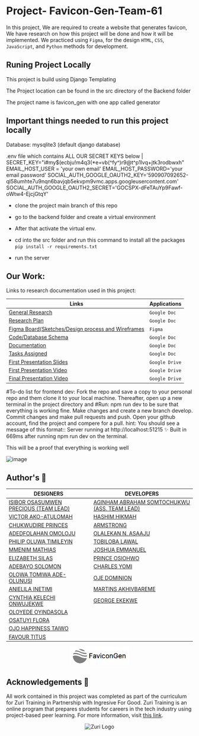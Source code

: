 # Project- Favicon-Gen-Team-61

In this project, We are required to create a website that generates favicon, We have research on how this project will be done and how it will be implemented. We practiced using `Figma`, for the design  `HTML`, `CSS`, `JavaScript`, and `Python` methods for development.


## Runing Project Locally

This project is build using Django Templating

The Project location can be found in the src directory of the Backend folder

The project name is favicon_gen with one app called generator


## Important things needed to run this project locally

Database: mysqlite3 (default django database)

.env file which contains ALL OUR SECRET KEYS below | 
SECRET_KEY="i#my$(ecbju!m4q3(*e=vb(^fy^)r9@t^p1lvq+jtk3rodbwxh"
EMAIL_HOST_USER = 'your own email'
EMAIL_HOST_PASSWORD='your email password'
SOCIAL_AUTH_GOOGLE_OAUTH2_KEY='590907092652-ql58umhte7u9nqn6bavjqb5ekvpm9vmc.apps.googleusercontent.com'
SOCIAL_AUTH_GOOGLE_OAUTH2_SECRET='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'



 - clone the project main branch of this repo
 - go to the backend folder and create a virtual environment
 - After that activate the virtual env. 
 - cd into the src folder and run this command to install all the packages
 `pip install -r requirements.txt`

 - run the server










## Our Work:

Links to research documentation used in this project:

| Links                           | Applications                                                                                               |
| ------------------------------ | -------------------------------------------------------------------------------------------------------- |
|  <a href="https://docs.google.com/document/d/1J7jvr_cC2xHMY3fqC1iIx4ISejJeYngvs3YTUyIvJDg/edit?usp=sharing" target="_blank">General Research </a>    | `Google Doc`
|  <a href="https://docs.google.com/document/d/1iPOrgBsVoZLxWLDlNoKJTO68XdPQKQkox_z0x3UbDsI/edit?usp=sharing" target="_blank">Research Plan </a>         | `Google Doc` |
|  <a href="https://www.figma.com/file/GXumf5kE5GpBzONYjwI777/Team-61_FaviconGen_Figma-Board(Sketches%2C-Design-Process-and-Wireframes)?node-id=0%3A1">Figma Board(Sketches/Design process and Wireframes </a> | `Figma` 
|  <a href="https://docs.google.com/document/d/1jYRDjfemjcdwbSf-1EUHfGZfJd5w4qwP_8_4cwW6_eQ/edit?usp=sharing" target="_blank">Code/Database Schema </a>         | `Google Doc`
|  <a href="https://docs.google.com/document/d/1h7ol75ae1TyfFx5nAH65R7BK88G9XE1cAjl5Egf4zXs/edit?usp=sharing" target="_blank">Documentation </a>         | `Google Doc`
|  <a href="https://docs.google.com/document/d/1MY5n5dAGVdFSj9oF6cmsuklzIqamOuMOgozWDF0N4Ok/edit?usp=sharing" target="_blank">Tasks Assigned </a> | `Google Doc`
|  <a href="https://drive.google.com/file/d/1EHw0ChnoGrhGo51LGniFGDzbhbM3v28K/view?usp=sharing" target="_blank">First Presentation Slides </a>         | `Google Drive`
|  <a href="https://drive.google.com/file/d/1oJzJf6lRNcGvbvgNWwDg2kLB0uYJw-l0/view?usp=sharing" target="_blank">First Presentation Video </a>         | `Google Drive`
|  <a href="https://drive.google.com/file/d/1uIcIrn82d_eMra2pkdgGZn7wAGHZ5W5Z/view?usp=sharing" target="_blank">Final Presentation Video </a>         | `Google Drive`


#To-do list for frontend dev: Fork the repo and save a copy to your personal repo and them clone it to your local machine. Thereafter, open up a new terminal in the project directory and #Run: npm run dev to be sure that everything is working fine. Make changes and create a new branch develop. Commit changes and make  pull requests and push. Open your github account, find the project and compere for a pull.
hint: You should see a message of this format:: Server running at http://localhost:51215 ✨ Built in 669ms after running npm run dev on the terminal. 

This will be a proof that everything is working well

![image](https://user-images.githubusercontent.com/52868184/182035776-71176e0c-014d-44c3-acb9-40ba6efc1a9e.png)



## Author's :page_with_curl:

| DESIGNERS                           | DEVELOPERS                                                                                               |
| ------------------------------ | -------------------------------------------------------------------------------------------------------- |
|  <a href="#" target="_blank">ISIBOR OSASUMWEN PRECIOUS (TEAM LEAD) </a>    | <a href="#" target="_blank">AGINHAM ABRAHAM SOMTOCHUKWU (ASS. TEAM LEAD) </a> 
|  <a href="#" target="_blank">VICTOR AKO-ATULOMAH</a>  | <a href="#" target="_blank">HASHIM HIKMAH</a> |
| <a href="#" target="_blank">CHUKWUDIRE PRINCES</a> | <a href="#" target="_blank">ARMSTRONG</a> 
|  <a href="#" target="_blank">ADEDFOLAHAN OMOLOJU</a>   | <a href="#" target="_blank">OLALEKAN N. ASAAJU</a>
|  <a href="#" target="_blank">PHILIP OLUWA TIMILEYIN</a>   | <a href="#" target="_blank">TOBILOBA LAWAL</a>
|  <a href="#" target="_blank">MMENIM MATHIAS</a> | <a href="#" target="_blank">JOSHUA EMMANUEL</a>
| <a href="#" target="_blank">ELIZABETH SILAS</a>  | <a href="#" target="_blank">PRINCE OSIOHWO</a>
|  <a href="#" target="_blank">ADEBAYO SOLOMON</a>  | <a href="#" target="_blank">CHARLES YOMI</a>
|  <a href="#" target="_blank">OLOWA TOMIWA ADE-OLUNUSI</a>  | <a href="#" target="_blank">OJE DOMINION</a>
|  <a href="#" target="_blank">ANIELILA INETIMI</a>  | <a href="https://www.github.com/Izimartin/" target="_blank">MARTINS AKHIVBAREME</a>
|  <a href="#" target="_blank">CYNTHIA KELECHI ONWUJEKWE</a>  | <a href="#" target="_blank">GEORGE EKEKWE</a>
|  <a href="#" target="_blank">OLOYEDE OYINDASOLA</a>  | <a href="#" target="_blank"></a>
|  <a href="#" target="_blank">OSATUYI FLORA</a>  | <a href="#" target="_blank"></a>
|  <a href="#" target="_blank">OJO HAPPINESS TAIWO</a>  | <a href="#" target="_blank"></a>
|  <a href="#" target="_blank">FAVOUR TITUS</a>  | <a href="#" target="_blank"></a>

<p align="center">
<img src="https://github.com/Izimartin/Zuriboard_Internship/blob/main/favicon-logo-removebg-preview.png?raw=true"
       alt="Favicon-Gen Logo"
  >
</p>

## Acknowledgements :pray:

All work contained in this project was completed as part of the curriculum for
Zuri Training in Partnership with Ingresive For Good. Zuri Training is an online program that prepares students for careers in the tech industry
using project-based peer learning. For more information, visit
[this link](https://training.zuri.team///).

<p align="center">
  <img src="https://res.cloudinary.com/zuri-team/image/upload/zuriboard/tenant-logo/wmqxdxt4skv05wsvc21o.png"
       alt="Zuri Logo"
  >
</p>
